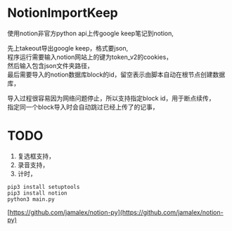 # NotionImportKeep

使用notion非官方python api上传google keep笔记到notion,

先上takeout导出google keep，格式要json,  
程序运行需要输入notion网站上的键为token_v2的cookies，  
然后输入包含json文件夹路径，  
最后需要导入的notion数据库block的id，留空表示由脚本自动在根节点创建数据库，

导入过程很容易因为网络问题停止，所以支持指定block id，用于断点续传，  
指定同一个block导入时会自动跳过已经上传了的记事，

# TODO
1. 复选框支持，
2. 录音支持，
3. 计时，

```shell
pip3 install setuptools
pip3 install notion
python3 main.py
```

[https://github.com/jamalex/notion-py](https://github.com/jamalex/notion-py)
